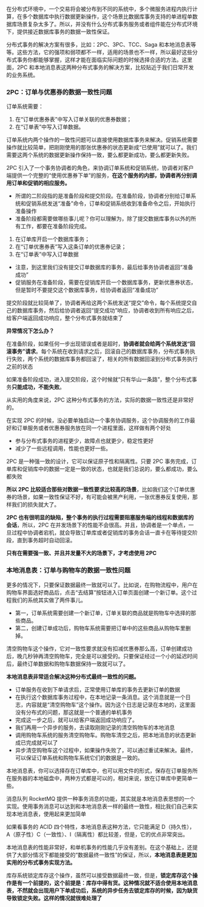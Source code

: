 在分布式环境中，一个交易将会被分布到不同的系统中，多个微服务进程内执行计算，在多个数据库中执行数据更新操作，这个场景比数据库事务支持的单进程单数据库场景复杂太多了。所以，并没有什么分布式事务服务或者组件能在分布式环境下，提供接近数据库事务的数据一致性保证。



分布式事务的解决方案有很多，比如：2PC、3PC、TCC、Saga 和本地消息表等等。这些方法，它的强项和弱项都不一样，适用的场景也不一样，所以最好这些分布式事务你都能够掌握，这样才能在面临实际问题的时候选择合适的方法。这里面，2PC 和本地消息表这两种分布式事务的解决方案，比较贴近于我们日常开发的业务系统。

### 2PC：订单与优惠券的数据一致性问题 ###

订单系统需要：

1. 在“订单优惠券表”中写入订单关联的优惠券数据；
2. 在“订单表”中写入订单数据。

订单系统内两个操作的一致性问题可以直接使用数据库事务来解决。促销系统需要操作就比较简单，把刚刚使用的那张优惠券的状态更新成“已使用”就可以了。我们需要这两个系统的数据更新操作保持一致，要么都更新成功，要么都更新失败。

2PC 引入了一个事务协调者的角色，来协调订单系统和促销系统，协调者对客户端提供一个完整的“使用优惠券下单”的服务，**在这个服务的内部，协调者再分别调用订单和促销的相应服务。**

* 所谓的二阶段指的是准备阶段和提交阶段。在准备阶段，协调者分别给订单系统和促销系统发送“准备”命令，订单和促销系统收到准备命令之后，开始执行准备操作
* 准备阶段都需要做哪些事儿呢？你可以理解为，除了提交数据库事务以外的所有工作，都要在准备阶段完成。

1. 在订单库开启一个数据库事务；
2. 在“订单优惠券表”写入这条订单的优惠券记录；
3. 在“订单表”中写入订单数据

* 注意，到这里我们没有提交订单数据库的事务，最后给事务协调者返回“准备成功”
* 促销服务在准备阶段，需要在促销库开启一个数据库事务，更新优惠券状态，但是暂时不要提交这个数据库事务，给协调者返回“准备成功”

提交阶段就比较简单了，协调者再给这两个系统发送“提交”命令，每个系统提交自己的数据库事务，然后给协调者返回“提交成功”响应，协调者收到所有响应之后，给客户端返回成功响应，整个分布式事务就结束了



**异常情况下怎么办？**

在准备阶段，如果任何一步出现错误或者是超时，**协调者就会给两个系统发送“回滚事务”请求**。每个系统在收到请求之后，回滚自己的数据库事务，分布式事务执行失败，两个系统的数据库事务都回滚了，相关的所有数据回滚到分布式事务执行之前的状态

如果准备阶段成功，进入提交阶段，这个时候就“只有华山一条路”，整个分布式事务**只能成功，不能失败**。

从实用的角度来说，2PC 这种分布式事务的方法，实际的数据一致性还是非常好的。

在实现 2PC 的时候，没必要单独启动一个事务协调服务，这个协调服务的工作最好和订单服务或者优惠券服务放在同一个进程里面，这样做有两个好处

* 参与分布式事务的进程更少，故障点也就更少，稳定性更好
* 减少了一些远程调用，性能也更好一些。

2PC 是一种强一致的设计，它可以保证原子性和隔离性。只要 2PC 事务完成，订单库和促销库中的数据一定是一致的状态，也就是我们总说的，要么都成功，要么都失败

**所以 2PC 比较适合那些对数据一致性要求比较高的场景**，比如我们这个订单优惠券的场景，如果一致性保证不好，有可能会被黑产利用，一张优惠券反复使用，那样我们的损失就大了。

**2PC 也有很明显的缺陷，整个事务的执行过程需要阻塞服务端的线程和数据库的会话**，所以，2PC 在并发场景下的性能不会很高。并且，协调者是一个单点，一旦过程中协调者宕机，就会导致订单库或者促销库的事务会话一直卡在等待提交阶段，直到事务超时自动回滚。

**只有在需要强一致、并且并发量不大的场景下，才考虑使用 2PC**

### 本地消息表：订单与购物车的数据一致性问题 ###

更多的情况下，只要保证数据最终一致就可以了。比如说，在购物流程中，用户在购物车界面选好商品后，点击“去结算”按钮进入订单页面创建一个新订单。这个过程我们的系统其实做了两件事儿。

* 第一，订单系统需要创建一个新订单，订单关联的商品就是购物车中选择的那些商品。
* 第二，创建订单成功后，购物车系统需要把订单中的这些商品从购物车里删掉。

清空购物车这个操作，它对一致性要求就没有扣减优惠券那么高，订单创建成功后，晚几秒钟再清空购物车，完全是可以接受的。只要保证经过一个小的延迟时间后，最终订单数据和购物车数据保持一致就可以了。

**本地消息表非常适合解决这种分布式最终一致性的问题。**

* 订单服务在收到下单请求后，正常使用订单库的事务去更新订单的数据
* 在执行这个数据库事务过程中，在本地记录一条消息。这个消息就是一个日志，内容就是“清空购物车”这个操作。因为这个日志是记录在本地的，这里面没有分布式的问题，那这就是一个普通的单机事务
* 完成这一步之后，就可以给客户端返回成功响应了。
* 我们再用一个异步的服务，去读取刚刚记录的清空购物车的本地消息
* 调用购物车系统的服务清空购物车。购物车清空之后，把本地消息的状态更新成已完成就可以了
* 异步清空购物车这个过程中，如果操作失败了，可以通过重试来解决。最终，可以保证订单系统和购物车系统它们的数据是一致的。

本地消息表，你可以选择存在订单库中，也可以用文件的形式，保存在订单服务所在服务器的本地磁盘中，两种方式都是可以的，相对来说，放在订单库中更简单一些。

消息队列 RocketMQ 提供一种事务消息的功能，其实就是本地消息表思想的一个实现。使用事务消息可以达到和本地消息表一样的最终一致性，相比我们自己来实现本地消息表，使用起来更加简单

如果看事务的 ACID 四个特性，本地消息表这种方法，它只能满足 D（持久性），A（原子性）C（一致性）、I（隔离性）都比较差，但是，它的优点非常突出。

本地消息表的性能非常好，和单机事务的性能几乎没有差别。在这个基础上，还提供了大部分情况下都能接受的“数据最终一致性”的保证，所以，**本地消息表是更加实用的分布式事务实现方法。**

库存系统锁定库存这个操作，虽然可以接受数据最终一致，但是，**锁定库存这个操作是有一个前提的，这个前提是：库存中得有货。这种情况就不适合使用本地消息表，不然就会出现用户下单成功后，系统的异步任务去锁定库存的时候，因为缺货导致锁定失败。这样的情况就很难处理了**





















